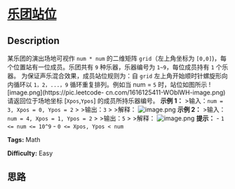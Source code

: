 # [乐团站位][title]

## Description

某乐团的演出场地可视作 `num * num` 的二维矩阵 `grid`（左上角坐标为 `[0,0]`)，每个位置站有一位成员。乐团共有 `9`
种乐器，乐器编号为 `1~9`，每位成员持有 `1` 个乐器。 为保证声乐混合效果，成员站位规则为：自 `grid` 左上角开始顺时针螺旋形向内循环以
`1，2，...，9` 循环重复排列。例如当 num = `5` 时，站位如图所示 ![image.png](https://pic.leetcode-
cn.com/1616125411-WOblWH-image.png) 请返回位于场地坐标 [`Xpos`,`Ypos`] 的成员所持乐器编号。 **示例
1：** >输入：`num = 3, Xpos = 0, Ypos = 2` > >输出：`3` > >解释：
![image.png](https://pic.leetcode-cn.com/1616125437-WUOwsu-image.png) **示例
2：** >输入：`num = 4, Xpos = 1, Ypos = 2` > >输出：`5` > >解释：
![image.png](https://pic.leetcode-cn.com/1616125453-IIDpxg-image.png) **提示：**
\- `1 <= num <= 10^9` \- `0 <= Xpos, Ypos < num`


**Tags:** Math

**Difficulty:** Easy

## 思路

[title]: https://leetcode-cn.com/problems/SNJvJP
